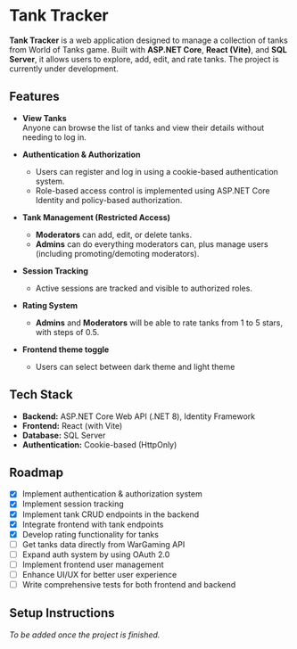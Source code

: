 # Tank Tracker

**Tank Tracker** is a web application designed to manage a collection of tanks from World of Tanks game. Built with **ASP.NET Core**, **React (Vite)**, and **SQL Server**, it allows users to explore, add, edit, and rate tanks. The project is currently under development.

## Features

- **View Tanks**  
  Anyone can browse the list of tanks and view their details without needing to log in.

- **Authentication & Authorization**

  - Users can register and log in using a cookie-based authentication system.
  - Role-based access control is implemented using ASP.NET Core Identity and policy-based authorization.

- **Tank Management (Restricted Access)**

  - **Moderators** can add, edit, or delete tanks.
  - **Admins** can do everything moderators can, plus manage users (including promoting/demoting moderators).

- **Session Tracking**

  - Active sessions are tracked and visible to authorized roles.

- **Rating System**

  - **Admins** and **Moderators** will be able to rate tanks from 1 to 5 stars, with steps of 0.5.

- **Frontend theme toggle**

  - Users can select between dark theme and light theme

## Tech Stack

- **Backend:** ASP.NET Core Web API (.NET 8), Identity Framework
- **Frontend:** React (with Vite)
- **Database:** SQL Server
- **Authentication:** Cookie-based (HttpOnly)

## Roadmap

- [x] Implement authentication & authorization system
- [x] Implement session tracking
- [x] Implement tank CRUD endpoints in the backend
- [x] Integrate frontend with tank endpoints
- [x] Develop rating functionality for tanks
- [ ] Get tanks data directly from WarGaming API
- [ ] Expand auth system by using OAuth 2.0
- [ ] Implement frontend user management
- [ ] Enhance UI/UX for better user experience
- [ ] Write comprehensive tests for both frontend and backend

## Setup Instructions

_To be added once the project is finished._
